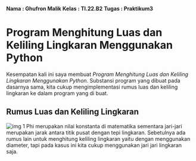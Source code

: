**Nama      :   Ghufron Malik**
**Kelas     :   TI.22.B2**
**Tugas     :   Praktikum3**


# Program Menghitung Luas dan Keliling Lingkaran Menggunakan Python

Kesempatan kali ini saya membuat *Program Menghitung Luas dan Keliling Lingkaran Menggunakan Python*. Substansi program yang dibuat pada dasarnya sama, kita cukup mengimplementasi rumus luas dan keliling lingkaran ke dalam program yang di buat.

## Rumus Luas dan Keliling Lingkaran

![img 1](image/lingkaran0.jpg)
Phi merupakan nilai konstanta di matematika sementara jari-jari merupakan jarak antara titik pusat dengan tepi lingkaran. Sebetulnya ada rumus lain untuk menghitung keliling lingkaran yaitu dengan menggunakan diameter, tapi pada kasus ini kita cukup menggunakan jari jari lingkaran saja.


